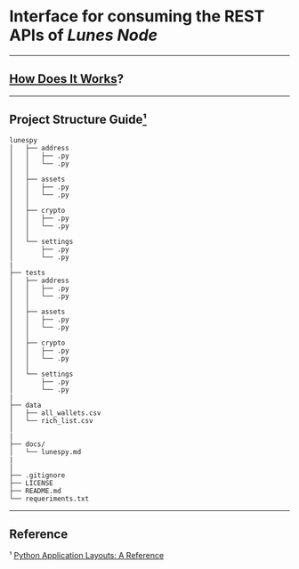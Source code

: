 # Interface for consuming the REST APIs of *Lunes Node*

---

## [How Does It Works](./docs/lunespy.md)?

---

## Project Structure Guide[¹](#reference)

    lunespy
    │   ├── address
    │   │   ├── .py
    │   │   └── .py
    │   │
    │   ├── assets
    │   │   ├── .py
    │   │   └── .py
    │   │
    │   ├── crypto
    │   │   ├── .py
    │   │   └── .py
    │   │
    │   └── settings
    │       ├── .py
    │       └── .py
    |
    ├── tests
    │   ├── address
    │   │   ├── .py
    │   │   └── .py
    │   │
    │   ├── assets
    │   │   ├── .py
    │   │   └── .py
    │   │
    │   ├── crypto
    │   │   ├── .py
    │   │   └── .py
    │   │
    │   └── settings
    │       ├── .py
    │       └── .py
    |
    ├── data
    │   ├── all_wallets.csv
    │   └── rich_list.csv
    │
    |
    ├── docs/
    │   └── lunespy.md
    |
    │
    ├── .gitignore
    ├── LICENSE
    ├── README.md
    └── requeriments.txt

---

## Reference
¹ [Python Application Layouts: A Reference](https://realpython.com/python-application-layouts/)
